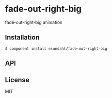 
# fade-out-right-big

  fade-out-right-big animation

## Installation

    $ component install esundahl/fade-out-right-big

## API

   

## License

  MIT
